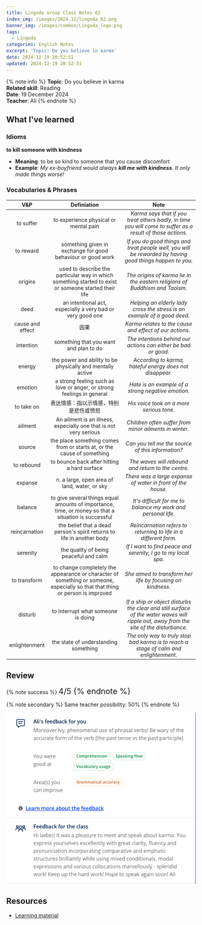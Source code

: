 ```yaml
---
title: Lingoda Group Class Notes 62
index_img: /images/2024.12/lingoda_62.png
banner_img: /images/common/Lingoda_logo.png
tags:
  - Lingoda
categories: English Notes
excerpt: 'Topic: Do you believe in karma'
date: 2024-12-19 20:52:51
updated: 2024-12-19 20:52:51
---
```


{% note info %}
**Topic**: Do you believe in karma  
**Related skill**: Reading  
**Date**: 19 December 2024  
**Teacher**: Ali
{% endnote %}

## What I've learned

### Idioms
**to kill someone with kindness**

- **Meaning**: to be so kind to someone that you cause discomfort
- **Example**: *My ex-boyfriend would always **kill me with kindness**. It only made things worse!*

### Vocabularies & Phrases

|       V&P        |                                                          Definiation                                                          |                                                                 Note                                                                  |
| :--------------: | :---------------------------------------------------------------------------------------------------------------------------: | :-----------------------------------------------------------------------------------------------------------------------------------: |
|    to suffer     |                                             to experience physical or mental pain                                             |              *Karma says that if you treat others badly, in time you will come to suffer as a result of those actions.*               |
|    to reward     |                                  something given in exchange for good behaviour or good work                                  |               *If you do good things and treat people well, you will be rewarded by having good things happen to you.*                |
|     origins      |             used to describe the particular way in which something started to exist or someone started their life             |                              *The origins of karma lie in the eastern religions of Buddhism and Taoism.*                              |
|       deed       |                                  an intentional act, especially a very bad or very good one                                   |                               *Helping an elderly lady cross the stress is an example of a good deed.*                                |
| cause and effect |                                                             因果                                                              |                                        *Karma relates to the cause and effect of our actions.*                                        |
|    intention     |                                            something that you want and plan to do                                             |                                    *The intentions behind our actions can either be bad or good.*                                     |
|      energy      |                                  the power and ability to be physically and mentally active                                   |                                       *According to karma, hateful energy does not disappear.*                                        |
|     emotion      |                             a strong feeling such as love or anger, or strong feelings in general                             |                                          *Hate is an example of a strong negative emotion.*                                           |
|    to take on    |                                            表达情感：指以示情感，特别是悲伤或愤怒                                             |                                               *His voice took on a more serious tone.*                                                |
|     ailment      |                               An ailment is an illness, especially one that is not very serious                               |                                        *Children often suffer from minor ailments in winter.*                                         |
|      source      |                            the place something comes from or starts at, or the cause of something                             |                                           *Can you tell me the source of this information?*                                           |
|    to rebound    |                                          to bounce back after hitting a hard surface                                          |                                          *The waves will rebound and return to the centre.*                                           |
|     expanse      |                                         n.  a large, open area of land, water, or sky                                         |                                      *There was a large expanse of water in front of the house.*                                      |
|     balance      |             to give several things equal amounts of importance, time, or money so that a situation is successful              |                                     *It's difficult for me to balance my work and personal life.*                                     |
|  reincarnation   |                            the belief that a dead person's spirit returns to life in another body                             |                                   *Reincarnation refers to returning to life in a different form.*                                    |
|     serenity     |                                            the quality of being peaceful and calm                                             |                                     *If I want to find peace and serenity, I go to my local spa.*                                     |
|   to transform   | to change completely the appearance or character of something or someone, especially so that that thing or person is improved |                                      *She aimed to transform her life by focusing on kindness.*                                       |
|     disturb      |                                              to interrupt what someone is doing                                               | *If a ship or object disturbs the clear and still surface of the water waves will ripple out, away from the site of the disturbance.* |
|  enlightenment   |                                             the state of understanding something                                              |                         *The only way to truly stop bad karma is to reach a stage of calm and enlightenment.*                         |

## Review

{% note success %}
<span style="font-size:1.5em;">
4/5
<span>
{% endnote %}

{% note secondary %}
<span style="font-size:1em;">
Same teacher possibility: 50%
<span>
{% endnote %}

![Feedback from Teacher](/images/2024.12/lingoda_62_feedback.png)

## Resources
- [Learning material](https://learn.lingoda.com/english/learning-materials/673223ca76333/download)
